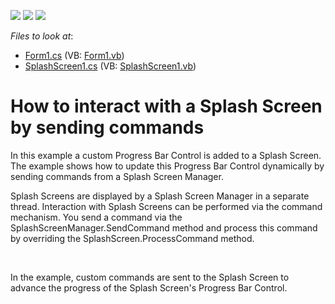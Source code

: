 <!-- default badges list -->
![](https://img.shields.io/endpoint?url=https://codecentral.devexpress.com/api/v1/VersionRange/128621464/13.1.4%2B)
[![](https://img.shields.io/badge/Open_in_DevExpress_Support_Center-FF7200?style=flat-square&logo=DevExpress&logoColor=white)](https://supportcenter.devexpress.com/ticket/details/E3576)
[![](https://img.shields.io/badge/📖_How_to_use_DevExpress_Examples-e9f6fc?style=flat-square)](https://docs.devexpress.com/GeneralInformation/403183)
<!-- default badges end -->
<!-- default file list -->
*Files to look at*:

* [Form1.cs](./CS/Form1.cs) (VB: [Form1.vb](./VB/Form1.vb))
* [SplashScreen1.cs](./CS/SplashScreen1.cs) (VB: [SplashScreen1.vb](./VB/SplashScreen1.vb))
<!-- default file list end -->
# How to interact with a Splash Screen by sending commands


<p>In this example a custom Progress Bar Control is added to a Splash Screen. The example shows how to update this Progress Bar Control dynamically by sending commands from a Splash Screen Manager.</p><p>Splash Screens are displayed by a Splash Screen Manager in a separate thread. Interaction with Splash Screens can be performed via the command mechanism. You send a command via the SplashScreenManager.SendCommand method and process this command by overriding the SplashScreen.ProcessCommand method.</p><br />
<p>In the example, custom commands are sent to the Splash Screen to advance the progress of the Splash Screen's Progress Bar Control.</p><br />


<br/>


